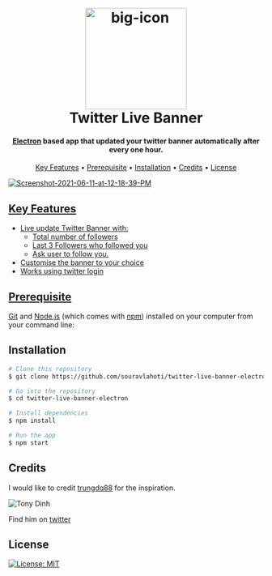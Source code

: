 
<h1 align="center">
  <br>
  <a href="#"><img src="https://i.ibb.co/gWNHrCD/big-icon.png" alt="big-icon" border="0" width=200px/></a>
  <br>
  Twitter Live Banner
  <br>
</h1>
<h4 align="center"><a href="http://electron.atom.io" target="_blank">Electron</a> based app that updated your twitter banner automatically after every one hour.</h4>
<p align="center">
  <a href="#key-features">Key Features</a> •
  <a href="#prerequisite">Prerequisite</a> •
  <a href="#installation">Installation</a> •
  <a href="#credits">Credits</a> •
  <a href="#license">License</a>
</p>

<a href="https://ibb.co/VVjgwm0"><img src="https://user-images.githubusercontent.com/4952640/121643609-a3230180-caaf-11eb-8252-38f96c9b14f0.png" alt="Screenshot-2021-06-11-at-12-18-39-PM" border="0"></img>

## Key Features



* Live update Twitter Banner with: 
  - Total number of followers
  - Last 3 Followers who followed you
  - Ask user to  follow you.
* Customise the banner to your choice
* Works using twitter login

## Prerequisite

[Git](https://git-scm.com) and [Node.js](https://nodejs.org/en/download/) (which comes with [npm](http://npmjs.com)) installed on your computer from your command line:

## Installation

```bash
# Clone this repository
$ git clone https://github.com/souravlahoti/twitter-live-banner-electron.git

# Go into the repository
$ cd twitter-live-banner-electron

# Install dependencies
$ npm install

# Run the app
$ npm start
```

## Credits

I would like to credit [trungdq88](https://github.com/trungdq88) for the inspiration. 

![Tony Dinh](https://avatars.githubusercontent.com/u/4214509?size=50) 

Find him on [twitter](https://twitter.com/tdinh_me)

## License
[![License: MIT](https://img.shields.io/badge/License-MIT-yellow.svg)](https://opensource.org/licenses/MIT)
